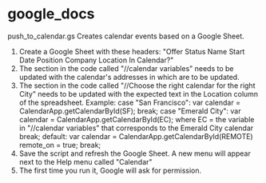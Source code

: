 # google_docs
push_to_calendar.gs
Creates calendar events based on a Google Sheet.
1. Create a Google Sheet with these headers: "Offer Status	Name	Start Date	Position	Company	Location	In Calendar?"
2. The section in the code called "//calendar variables" needs to be updated with the calendar's addresses in which are to be updated.
3. The section in the code called "//Choose the right calendar for the right City" needs to be updated with the expected text in the Location column of the spreadsheet. Example:
case "San Francisco":
  var calendar = CalendarApp.getCalendarById(SF);
  break;
case "Emerald City":
  var calendar = CalendarApp.getCalendarById(EC); where EC = the variable in "//calendar variables" that corresponds to the Emerald City calendar
  break;
default:
  var calendar = CalendarApp.getCalendarById(REMOTE)
  remote_on = true;
  break;
4. Save the script and refresh the Google Sheet.  A new menu will appear next to the Help menu called "Calendar"
5. The first time you run it, Google will ask for permission.

